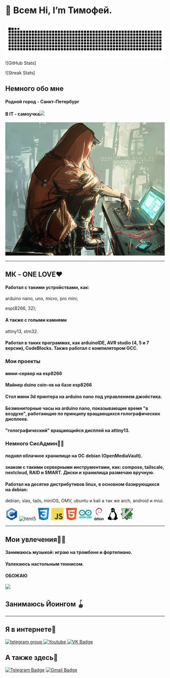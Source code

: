 # 👋 Всем Hi, I’m Тимофей.<p>
![snake](https://github.com/TimmMuranov/TimmMuranov/blob/output/github-contribution-grid-snake.svg)
![GitHub Stats]
<p>
![Streak Stats]

<h2>Немного обо мне</h2>
<h4>Родной город - Санкт-Петербург</h4>
<h4>В IT - самоучка<img src="https://media.giphy.com/media/WUlplcMpOCEmTGBtBW/giphy.gif" width="30px"></h4>
<img src="hacker.jpg">
<hr>

<h2>МК - ONE LOVE❤️</h2>
<h4>Работал с такими устройствами, как:</h4> 
arduino nano, uno, micro, pro mini;<p>
esp(8266, 32);<p>
<h4>А также с голыми камнями</h4><p>
attiny13, stm32.

#### Работал в таких программах, как arduinoIDE, AVR studio (4, 5 и 7 версии),  CodeBlocks. Также работал c компилятором GCC.
### Мои проекты
#### мини-сервер на esp8266
#### Майнер duino coin-ов на базе esp8266 
#### Стол мини 3d принтера на arduino nano под управлением джойстика.
#### Безмониторные часы на arduino nano, показывающие время "в воздухе", работающие по принципу  вращающихся голографических дисплеев.
#### "голографический" вращающийся дисплей на attiny13. 
### Немного СисАдмин👩‍💻
#### поднял облачное хранилище на ОС debian (OpenMediaVault).
#### знаком с такими серверными инструментами, как: compose,  tailscale, nextcloud, RAID и SMART. Диски и хранилища размечаю вручную.
#### Работал на десятке дистрибутивов linux, в основном базирующихся на debian:
debian, slax, tails, miniOS, OMV, ubuntu и kali а так же arch, android и miui.
<div>

 <img src="https://github.com/devicons/devicon/blob/master/icons/c/c-original.svg" title="html5" alt="html5" width="40" height="40"/>
  <img src="https://raw.githubusercontent.com/gist/Mr-Magnificent/2a3bd3a844f425f6b6800a30b2408da8/raw/fcb9260cba6664b309579557714e0fc64ee3893f/ISO_C%2B%2B_Logo.svg" title="html5" alt="html5" width="40" height="40"/>
  <img src="https://github.com/devicons/devicon/blob/master/icons/css3/css3-original.svg" title="html5" alt="html5" width="40" height="40"/>
  <img src="https://github.com/devicons/devicon/blob/master/icons/javascript/javascript-original.svg" title="html5" alt="html5" width="40" height="40"/>
 <img src="https://github.com/devicons/devicon/blob/master/icons/html5/html5-original.svg" title="html5" alt="html5" width="40" height="40"/>
<img src="https://github.com/devicons/devicon/blob/master/icons%2Farduino%2Farduino-original-wordmark.svg" title="html5" alt="html5" width="40" height="40"/>
<img src="https://github.com/devicons/devicon/blob/master/icons/debian/debian-original-wordmark.svg" title="html5" alt="html5" width="40" height="40"/>
<img src="https://github.com/devicons/devicon/blob/master/icons/linux/linux-plain.svg" title="html5" alt="html5" width="40" height="40"/>
<img src="https://github.com/devicons/devicon/blob/master/icons/vim/vim-original.svg" title="html5" alt="html5" width="40" height="40"/>

</div><hr>
<h2>Мои увлечения👩‍🎤</h2>
<h4>Занимаюсь музыкой: играю на тромбоне и фортепиано.</h4><p>
<h4>Увлекаюсь настольным теннисом.
</h4><p>
<h4>ОБОЖАЮ</h4>
<img src="https://static.wikia.nocookie.net/terraria-calamity-mod/images/6/6e/Calamity-logo.png/revision/latest?cb=20230807142838&path-prefix=ru"><p>

<h2>Занимаюсь Йоингом 🪀</h2><p>
<hr>
<h2>Я в интернете🤙</h2>
  <div id="badges">
    <a href="https://t.me/TimMuranov" target="_blank">
      <img src="https://cdn-icons-png.flaticon.com/512/2111/2111646.png" width="40" height="40" alt="telegram group" />
    </a>
    <a href="https://youtube.com/@facultet-computers_net?si=huLNb-A9svF7Gs6z" target="_blank">
      <img src="https://cdn-icons-png.flaticon.com/512/3670/3670147.png" width="40" height="40" alt="Youtube"/>
    </a>
    <a href="https://vk.com/id612294177" target="_blank">
      <img src="https://cdn-icons-png.flaticon.com/512/145/145813.png" width="40" height="40" alt="VK Badge"/>
    </a>
  </div>

<h2>А также здесь👋</h2>

[![Telegram Badge](https://img.shields.io/badge/-MuranovTim-blue?style=flat&logo=Telegram&logoColor=white)](https://t.me/TimMuranov) 
[![Gmail Badge](https://img.shields.io/badge/-Gmail.com-red?style=flat&logo=Gmail&logoColor=white)](mailto:muranovtim@gmail.com)
